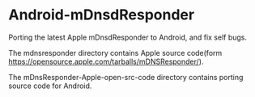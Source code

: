 # Android-mDnsdResponder

Porting the latest Apple mDnsdResponder to Android, and fix self bugs.

The mdnsresponder directory contains Apple source code(form https://opensource.apple.com/tarballs/mDNSResponder/).

The mDnsResponder-Apple-open-src-code directory contains porting source code for  Android.
